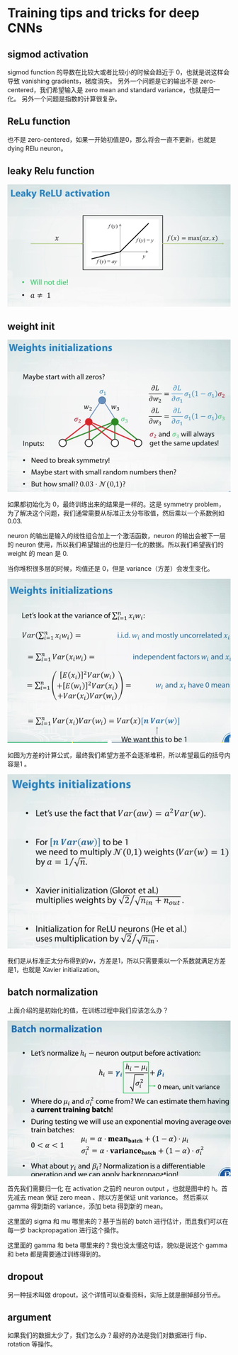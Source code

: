 
# Training tips and tricks for deep CNNs

## sigmod activation

sigmod function 的导数在比较大或者比较小的时候会趋近于 0，也就是说这样会导致 vanishing gradients，梯度消失。
另外一个问题是它的输出不是 zero-centered，我们希望输入是 zero mean and standard variance，也就是归一化。
另外一个问题是指数的计算很复杂。

## ReLu function

也不是   zero-centered，如果一开始初值是0，那么将会一直不更新，也就是 dying RElu neuron。

## leaky Relu function

![avatar](https://raw.githubusercontent.com/dengziming/blogs-images/master/images/intro-to-deep-learning/modern-cnn/1-relu.png)


## weight init

![avatar](https://raw.githubusercontent.com/dengziming/blogs-images/master/images/intro-to-deep-learning/modern-cnn/2-init.png)

如果都初始化为 0，最终训练出来的结果是一样的。这是 symmetry problem，为了解决这个问题，我们通常需要从标准正太分布取值，然后乘以一个系数例如 0.03.

neuron 的输出是输入的线性组合加上一个激活函数，neuron 的输出会被下一层的 neuron 使用，所以我们希望输出的也是归一化的数据。所以我们希望我们的 weight 的 mean 是 0.

当你堆积很多层的时候，均值还是 0，但是 variance（方差）会发生变化。

![avatar](https://raw.githubusercontent.com/dengziming/blogs-images/master/images/intro-to-deep-learning/modern-cnn/3-var.png)

如图为方差的计算公式，最终我们希望方差不会逐渐堆积，所以希望最后的括号内容是1 。

![avatar](https://raw.githubusercontent.com/dengziming/blogs-images/master/images/intro-to-deep-learning/modern-cnn/4-var.png)

我们是从标准正太分布得到的w，方差是1，所以只需要乘以一个系数就满足方差是1，也就是 Xavier initialization。

## batch normalization

上面介绍的是初始化的值，在训练过程中我们应该怎么办？

![avatar](https://raw.githubusercontent.com/dengziming/blogs-images/master/images/intro-to-deep-learning/modern-cnn/5-nor.png)


首先我们需要归一化 在 activation 之前的 neuron output ，也就是图中的 h。首先减去 mean 保证 zero mean 、除以方差保证 unit variance。
然后乘以 gamma 得到新的 variance，添加 beta 得到新的 mean。

这里面的 sigma 和 mu 哪里来的？基于当前的 batch 进行估计，而且我们可以在每一步 backpropagation 进行这个操作。

这里面的 gamma 和 beta 哪里来的？我也没太懂这句话，貌似是说这个 gamma 和 beta 都是需要通过训练得到的。

## dropout

另一种技术叫做 dropout，这个详情可以查看资料，实际上就是删掉部分节点。

## argument

如果我们的数据太少了，我们怎么办？最好的办法是我们对数据进行 flip、rotation 等操作。
